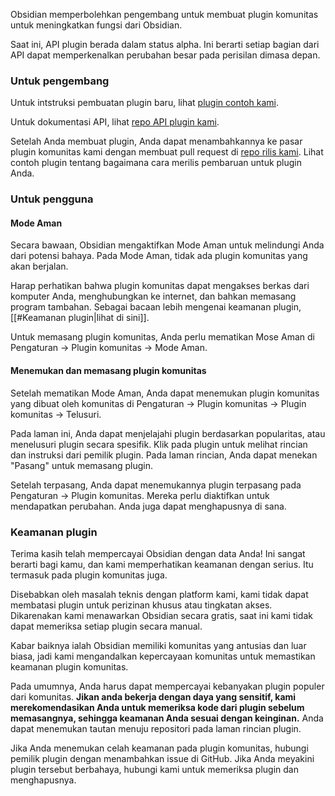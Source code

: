 Obsidian memperbolehkan pengembang untuk membuat plugin komunitas untuk meningkatkan fungsi dari Obsidian.

Saat ini, API plugin berada dalam status alpha. Ini berarti setiap bagian dari API dapat memperkenalkan perubahan besar pada perisilan dimasa depan.

### Untuk pengembang

Untuk intstruksi pembuatan plugin baru, lihat [plugin contoh kami](https://github.com/obsidianmd/obsidian-sample-plugin).

Untuk dokumentasi API, lihat [repo API plugin kami](https://github.com/obsidianmd/obsidian-api).

Setelah Anda membuat plugin, Anda dapat menambahkannya ke pasar plugin komunitas kami dengan membuat pull request di [repo rilis kami](https://github.com/obsidianmd/obsidian-releases). Lihat contoh plugin tentang bagaimana cara merilis pembaruan untuk plugin Anda.

### Untuk pengguna

#### Mode Aman

Secara bawaan, Obsidian mengaktifkan Mode Aman untuk melindungi Anda dari potensi bahaya. Pada Mode Aman, tidak ada plugin komunitas yang akan berjalan.

Harap perhatikan bahwa plugin komunitas dapat mengakses berkas dari komputer Anda, menghubungkan ke internet, dan bahkan memasang program tambahan. Sebagai bacaan lebih mengenai keamanan plugin, [[#Keamanan plugin|lihat di sini]].

Untuk memasang plugin komunitas, Anda perlu mematikan Mose Aman di Pengaturan → Plugin komunitas → Mode Aman.

#### Menemukan dan memasang plugin komunitas

Setelah mematikan Mode Aman, Anda dapat menemukan plugin komunitas yang dibuat oleh komunitas di Pengaturan → Plugin komunitas → Plugin komunitas → Telusuri.

Pada laman ini, Anda dapat menjelajahi plugin berdasarkan popularitas, atau menelusuri plugin secara spesifik. Klik pada plugin untuk melihat rincian dan instruksi dari pemilik plugin. Pada laman rincian, Anda dapat menekan "Pasang" untuk memasang plugin.

Setelah terpasang, Anda dapat menemukannya plugin terpasang pada Pengaturan → Plugin komunitas. Mereka perlu diaktifkan untuk mendapatkan perubahan. Anda juga dapat menghapusnya di sana.

### Keamanan plugin

Terima kasih telah mempercayai Obsidian dengan data Anda! Ini sangat berarti bagi kamu, dan kami memperhatikan keamanan dengan serius. Itu termasuk pada plugin komunitas juga.

Disebabkan oleh masalah teknis dengan platform kami, kami tidak dapat membatasi plugin untuk perizinan khusus atau tingkatan akses. Dikarenakan kami menawarkan Obsidian secara gratis, saat ini kami tidak dapat memeriksa setiap plugin secara manual.

Kabar baiknya ialah Obsidian memiliki komunitas yang antusias dan luar biasa, jadi kami mengandalkan kepercayaan komunitas untuk memastikan keamanan plugin komunitas.

Pada umumnya, Anda harus dapat mempercayai kebanyakan plugin populer dari komunitas. **Jikan anda bekerja dengan daya yang sensitif, kami merekomendasikan Anda untuk memeriksa kode dari plugin sebelum memasangnya, sehingga keamanan Anda sesuai dengan keinginan.** Anda dapat menemukan tautan menuju repositori pada laman rincian plugin.

Jika Anda menemukan celah keamanan pada plugin komunitas, hubungi pemilik plugin dengan menambahkan issue di GitHub. Jika Anda meyakini plugin tersebut berbahaya, hubungi kami untuk memeriksa plugin dan menghapusnya.
